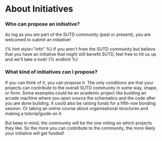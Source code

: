 # About Initiatives

### Who can propose an initiative?

As log as you are part of the SUTD community (past or present), you are welcomed to submit an initiative!

{% hint style="info" %}
If you aren't from the SUTD community but believe that you have an initiative that might still benefit SUTD, feel free to hit us up and we'll take a look!
{% endhint %}

### What kind of initiatives can I propose?

If you can think of it, you can propose it. The only conditions are that your projects can contribute to the overall SUTD community in some way, shape, or form. Some examples could be an academic project like building an arcade machine where you open source the schematics and the code after you are done building. It could also be raising funds for a fifth-row bonding session. Or taking an online course about organisational structures and making a tutorial/guide on it.&#x20;

But keep in mind, the community will be the one voting on which projects they like. So the more you can contribute to the community, the more likely your initiative will get funded!
